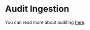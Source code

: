 # Audit Ingestion

You can read more about auditing [here](/docs/developer-guide/core/monitoring/auditing.md).
